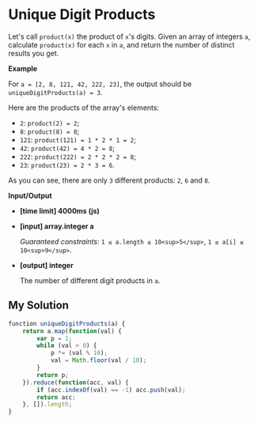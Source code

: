 # Unique Digit Products
﻿Let's call `product(x)` the product of `x`'s digits. Given an array of integers `a`, calculate `product(x)` for each `x` in `a`, and return the number of distinct results you get.

**Example**

For `a = [2, 8, 121, 42, 222, 23]`, the output should be
`uniqueDigitProducts(a) = 3`.

Here are the products of the array's elements:

*   `2`: `product(2) = 2`;
*   `8`: `product(8) = 8`;
*   `121`: `product(121) = 1 * 2 * 1 = 2`;
*   `42`: `product(42) = 4 * 2 = 8`;
*   `222`: `product(222) = 2 * 2 * 2 = 8`;
*   `23`: `product(23) = 2 * 3 = 6`.

As you can see, there are only `3` different products: `2`, `6` and `8`.

**Input/Output**

*   **[time limit] 4000ms (js)**

*   **[input] array.integer a**

    _Guaranteed constraints:_
    `1 ≤ a.length ≤ 10<sup>5</sup>`,
    `1 ≤ a[i] ≤ 10<sup>9</sup>`.

*   **[output] integer**

    The number of different digit products in `a`.


## My Solution
```javascript
﻿function uniqueDigitProducts(a) {
    return a.map(function(val) {
        var p = 1;
        while (val > 0) {
            p *= (val % 10);
            val = Math.floor(val / 10);
        }
        return p;
    }).reduce(function(acc, val) {
        if (acc.indexOf(val) == -1) acc.push(val);
        return acc;
    }, []).length;
}
​
```
